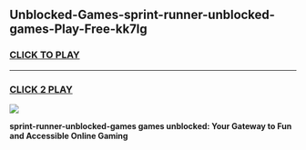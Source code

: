 
## Unblocked-Games-sprint-runner-unblocked-games-Play-Free-kk7lg
<h3>
<a href="https://premium76.site?title=sprint-runner-unblocked-games&ref=22A">CLICK TO PLAY</a></h3>
<hr>

<h3>
<a href="https://premium76.site?title=sprint-runner-unblocked-games&ref=22A">CLICK 2 PLAY</a>
  
</h3>

<a href="https://premium76.site?title=sprint-runner-unblocked-games&ref=22A"><img src="https://clearcache.store/games.png"></a>


**sprint-runner-unblocked-games games unblocked: Your Gateway to Fun and Accessible Online Gaming**
